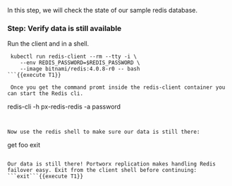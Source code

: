 In this step, we will check the state of our sample redis database.

### Step: Verify data is still available

Run the client and in a shell.
```
 kubectl run redis-client --rm --tty -i \
    --env REDIS_PASSWORD=$REDIS_PASSWORD \
    --image bitnami/redis:4.0.8-r0 -- bash
```{{execute T1}}

 Once you get the command promt inside the redis-client container you can start the Redis cli.

 ```
 redis-cli -h px-redis-redis -a password
 ```{{execute T1}}


Now use the redis shell to make sure our data is still there:
```
get foo
exit
```{{execute T1}}

Our data is still there! Portworx replication makes handling Redis failover easy. Exit from the client shell before continuing: ```exit```{{execute T1}}
